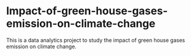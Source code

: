 # Impact-of-green-house-gases-emission-on-climate-change
This is a data analytics project to study the impact of green house gases emission on climate change.
